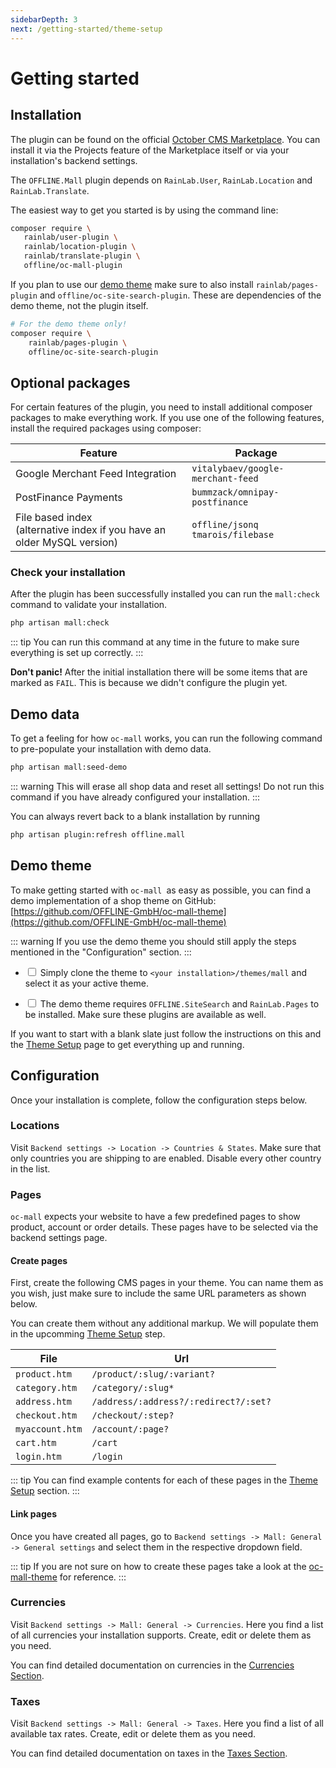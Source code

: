 ```yaml
---
sidebarDepth: 3
next: /getting-started/theme-setup
---
```


# Getting started

## Installation

The plugin can be found on the official [October CMS Marketplace](https://octobercms.com/plugin/offline-mall). You 
can install it via the Projects feature of the Marketplace itself or via your installation's backend settings.

The `OFFLINE.Mall` plugin depends on `RainLab.User`, `RainLab.Location`
and `RainLab.Translate`.

The easiest way to get you started is by using the command line:

```bash
composer require \
   rainlab/user-plugin \
   rainlab/location-plugin \
   rainlab/translate-plugin \
   offline/oc-mall-plugin
```

If you plan to use our [demo theme](https://github.com/OFFLINE-GmbH/oc-mall-theme) make sure to also
 install `rainlab/pages-plugin` and `offline/oc-site-search-plugin`. These are dependencies of the demo theme, not the plugin itself.

```bash
# For the demo theme only!
composer require \
    rainlab/pages-plugin \
    offline/oc-site-search-plugin
```   

## Optional packages

For certain features of the plugin, you need to install additional composer packages
to make everything work. If you use one of the following features, install the
required packages using composer:

| Feature | Package |
| ------- | ------- |
| Google Merchant Feed Integration | `vitalybaev/google-merchant-feed` |
| PostFinance Payments | `bummzack/omnipay-postfinance` |
| File based index <br>(alternative index if you have an older MySQL version) | `offline/jsonq tmarois/filebase` |



### Check your installation

After the plugin has been successfully installed you can run the `mall:check` command to validate your installation. 

```bash
php artisan mall:check
```

::: tip
You can run this command at any time in the future to make sure everything is set up correctly.
:::

**Don't panic!** After the initial installation there will be some items that are marked as `FAIL`. This is because 
we didn't configure the plugin yet.  

## Demo data

To get a feeling for how `oc-mall` works, you can run the following command to pre-populate your installation with 
demo data. 

```bash
php artisan mall:seed-demo
```

::: warning
This will erase all shop data and reset all settings! Do not run this command if you have already configured your 
installation. 
:::

You can always revert back to a blank installation by running

```bash
php artisan plugin:refresh offline.mall
```

## Demo theme

To make getting started with `oc-mall `as easy as possible, you can find a demo implementation of a shop
theme on GitHub: [https://github.com/OFFLINE-GmbH/oc-mall-theme](https://github.com/OFFLINE-GmbH/oc-mall-theme)

::: warning
If you use the demo theme you should still apply the steps mentioned in the "Configuration" section.
:::

* <input type="checkbox"> Simply clone the theme to `<your installation>/themes/mall` and select it as your active theme.

* <input type="checkbox"> The demo theme requires `OFFLINE.SiteSearch` and `RainLab.Pages` to be installed. Make sure 
these plugins are available as well.

If you want to start with a blank slate just follow the instructions on this and the [Theme Setup](./theme-setup.md) 
page to get everything up and running.
 

## Configuration

Once your installation is complete, follow the configuration steps below.

### Locations

Visit `Backend settings -> Location -> Countries & States`. Make sure that
only countries you are shipping to are enabled. Disable every other
country in the list. 


### Pages

`oc-mall` expects your website to have a few predefined pages to show
product, account or order details. These pages have to be 
selected via the backend settings page.

#### Create pages

First, create the following CMS pages in your theme. You can name them as you wish, just make sure to include the same 
URL parameters as shown below.

You can create them without any additional markup. We will populate 
them in the upcomming [Theme Setup](./theme-setup.md) step.

| File              | Url                                   |
| ----------------- | ------------------------------------- | 
| `product.htm`     | `/product/:slug/:variant?`            |
| `category.htm`    | `/category/:slug*`                    |
| `address.htm`     | `/address/:address?/:redirect?/:set?` |
| `checkout.htm`    | `/checkout/:step?`                    |
| `myaccount.htm`   | `/account/:page?`                     |
| `cart.htm`        | `/cart`                               |
| `login.htm`       | `/login`                              |


::: tip
You can find example contents for each of these pages in the
[Theme Setup](./theme-setup.md) section. 
:::
 
#### Link pages

Once you have created all pages, go to `Backend settings -> Mall: General -> General settings` and select them 
in the respective dropdown field.

::: tip
If you are not sure on how to create these pages take a look at the
[oc-mall-theme](https://github.com/OFFLINE-GmbH/oc-mall-theme) for reference. 
:::

### Currencies

Visit `Backend settings -> Mall: General -> Currencies`. Here you find a list of all currencies your installation 
supports. Create, edit or delete them as you need. 

You can find detailed documentation on currencies in the [Currencies Section](../digging-deeper/currencies.md).


### Taxes

Visit `Backend settings -> Mall: General -> Taxes`. Here you find a list of all available tax rates.
Create, edit or delete them as you need. 

You can find detailed documentation on taxes in the [Taxes Section](../digging-deeper/taxes.md).
